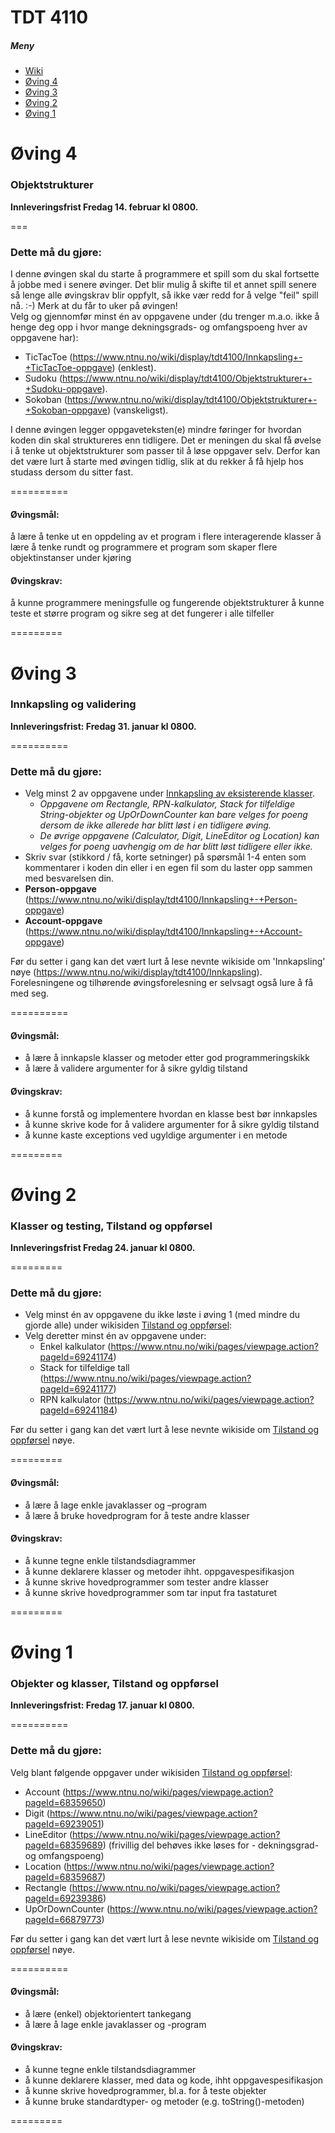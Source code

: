 # TDT 4110

##### Meny
- [Wiki][wiki]
- [Øving 4][o4]  
- [Øving 3][o3]  
- [Øving 2][o2]  
- [Øving 1][o1]  



# Øving 4
### Objektstrukturer
**Innleveringsfrist Fredag 14. februar kl 0800.**  

===

### Dette må du gjøre:
I denne øvingen skal du starte å programmere et spill som du skal fortsette å jobbe med i senere øvinger. Det blir mulig å skifte til et annet spill senere så lenge alle øvingskrav blir oppfylt, så ikke vær redd for å velge "feil" spill nå. :-) Merk at du får to uker på øvingen!  
Velg og gjennomfør minst én av oppgavene under (du trenger m.a.o. ikke å henge deg opp i hvor mange dekningsgrads- og omfangspoeng hver av oppgavene har):  
- TicTacToe (https://www.ntnu.no/wiki/display/tdt4100/Innkapsling+-+TicTacToe-oppgave) (enklest).
- Sudoku (https://www.ntnu.no/wiki/display/tdt4100/Objektstrukturer+-+Sudoku-oppgave).
- Sokoban (https://www.ntnu.no/wiki/display/tdt4100/Objektstrukturer+-+Sokoban-oppgave) (vanskeligst).  
  
I denne øvingen legger oppgaveteksten(e) mindre føringer for hvordan koden din skal struktureres enn tidligere. Det er meningen du skal få øvelse i å tenke ut objektstrukturer som passer til å løse oppgaver selv. Derfor kan det være lurt å starte med øvingen tidlig, slik at du rekker å få hjelp hos studass dersom du sitter fast.
 
==========

#### Øvingsmål:
å lære å tenke ut en oppdeling av et program i flere interagerende klasser
å lære å tenke rundt og programmere et program som skaper flere objektinstanser under kjøring
 
#### Øvingskrav:
å kunne programmere meningsfulle og fungerende objektstrukturer
å kunne teste et større program og sikre seg at det fungerer i alle tilfeller

=========

# Øving 3
### Innkapsling og validering  
**Innleveringsfrist: Fredag 31. januar kl 0800.**

==========

### Dette må du gjøre:
- Velg minst 2 av oppgavene under [Innkapsling av eksisterende klasser](https://www.ntnu.no/wiki/display/tdt4100/Innkapsling+-+Oppgave+om+innkapsling+av+klasser+fra+andre+oppgaver).
  - *Oppgavene om Rectangle, RPN-kalkulator, Stack for tilfeldige String-objekter og UpOrDownCounter kan bare velges for poeng dersom de ikke allerede har blitt løst i en tidligere øving.*
  - *De øvrige oppgavene (Calculator, Digit, LineEditor og Location) kan velges for poeng uavhengig om de har blitt løst tidligere eller ikke.*
- Skriv svar (stikkord / få, korte setninger) på spørsmål 1-4 enten som kommentarer i koden din eller i en egen fil som du laster opp sammen med besvarelsen din.
- **Person-oppgave** (https://www.ntnu.no/wiki/display/tdt4100/Innkapsling+-+Person-oppgave)
- **Account-oppgave** (https://www.ntnu.no/wiki/display/tdt4100/Innkapsling+-+Account-oppgave)

Før du setter i gang kan det vært lurt å lese nevnte wikiside om 'Innkapsling' nøye (https://www.ntnu.no/wiki/display/tdt4100/Innkapsling). Forelesningene og tilhørende øvingsforelesning er selvsagt også lure å få med seg.

==========

#### Øvingsmål:
- å lære å innkapsle klasser og metoder etter god programmeringskikk
- å lære å validere argumenter for å sikre gyldig tilstand

#### Øvingskrav:
- å kunne forstå og implementere hvordan en klasse best bør innkapsles
- å kunne skrive kode for å validere argumenter for å sikre gyldig tilstand
- å kunne kaste exceptions ved ugyldige argumenter i en metode

=========

# Øving 2
### Klasser og testing, Tilstand og oppførsel  
**Innleveringsfrist Fredag 24. januar kl 0800.**

=========

### Dette må du gjøre:
- Velg minst én av oppgavene du ikke løste i øving 1 (med mindre du gjorde alle) under wikisiden [Tilstand og oppførsel](https://www.ntnu.no/wiki/pages/viewpage.action?pageId=65937373):
- Velg deretter minst én av oppgavene under:
  - Enkel kalkulator (https://www.ntnu.no/wiki/pages/viewpage.action?pageId=69241174)
  - Stack for tilfeldige tall (https://www.ntnu.no/wiki/pages/viewpage.action?pageId=69241177)
  - RPN kalkulator (https://www.ntnu.no/wiki/pages/viewpage.action?pageId=69241184)
  

Før du setter i gang kan det vært lurt å lese nevnte wikiside om [Tilstand og oppførsel][stateandbehavior] nøye.

=========

#### Øvingsmål:
- å lære å lage enkle javaklasser og –program
- å lære å bruke hovedprogram for å teste andre klasser
 
#### Øvingskrav:
- å kunne tegne enkle tilstandsdiagrammer
- å kunne deklarere klasser og metoder ihht. oppgavespesifikasjon
- å kunne skrive hovedprogrammer som tester andre klasser
- å kunne skrive hovedprogrammer som tar input fra tastaturet
  
=========


# Øving 1
### Objekter og klasser, Tilstand og oppførsel  
**Innleveringsfrist: Fredag 17. januar kl 0800.**

==========

### Dette må du gjøre:
Velg blant følgende oppgaver under wikisiden [Tilstand og oppførsel](https://www.ntnu.no/wiki/pages/viewpage.action?pageId=65937373):
- Account (https://www.ntnu.no/wiki/pages/viewpage.action?pageId=68359650)
- Digit (https://www.ntnu.no/wiki/pages/viewpage.action?pageId=69239051)
- LineEditor (https://www.ntnu.no/wiki/pages/viewpage.action?pageId=68359689) (frivillig del behøves ikke løses for - dekningsgrad- og omfangspoeng)
- Location (https://www.ntnu.no/wiki/pages/viewpage.action?pageId=68359687)
- Rectangle (https://www.ntnu.no/wiki/pages/viewpage.action?pageId=69239386)
- UpOrDownCounter (https://www.ntnu.no/wiki/pages/viewpage.action?pageId=66879773)
  

Før du setter i gang kan det vært lurt å lese nevnte wikiside om [Tilstand og oppførsel][stateandbehavior] nøye.

==========

#### Øvingsmål:
- å lære (enkel) objektorientert tankegang
- å lære å lage enkle javaklasser og -program
 
#### Øvingskrav:
- å kunne tegne enkle tilstandsdiagrammer
- å kunne deklarere klasser, med data og kode, ihht oppgavespesifikasjon
- å kunne skrive hovedprogrammer, bl.a. for å teste objekter
- å kunne bruke standardtyper- og metoder (e.g. toString()-metoden)
  
=========


[wiki]: https://www.ntnu.no/wiki/display/tdt4100
[stateandbehavior]: https://www.ntnu.no/wiki/pages/viewpage.action?pageId=65937373
[encapsulation]: https://www.ntnu.no/wiki/display/tdt4100/Innkapsling
[o1]: #Øving-1
[o2]: #Øving-2
[o3]: #Øving-3
[o4]: #Øving-4
